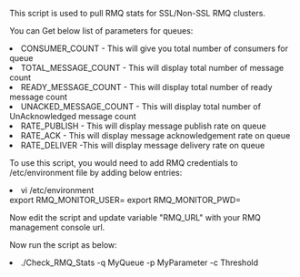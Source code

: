 This script is used to pull RMQ stats for SSL/Non-SSL RMQ clusters.

You can Get below list of parameters for queues: 
<li>CONSUMER_COUNT  -  This will give you total number of consumers for queue </li>
<li>TOTAL_MESSAGE_COUNT - This will display total number of message count </li>
<li>READY_MESSAGE_COUNT - This will display total number of ready message count </li>
<li>UNACKED_MESSAGE_COUNT - This will display total number of UnAcknowledged message count </li>
<li>RATE_PUBLISH - This will display message publish rate on queue </li>
<li>RATE_ACK - This will display message acknowledgement rate on queue </li>
<li>RATE_DELIVER -This will display message delivery rate on queue </li>

To use this script, you would need to add RMQ credentials to /etc/environment file by adding below entries:
<li>vi /etc/environment </li>
export RMQ_MONITOR_USER=<RMQ-USERNAME>
export RMQ_MONITOR_PWD=<RMQ_PASSWORD>

Now edit the script and update variable "RMQ_URL" with your RMQ management console url.

Now run the script as below:
<li>./Check_RMQ_Stats -q MyQueue -p MyParameter -c Threshold </li>